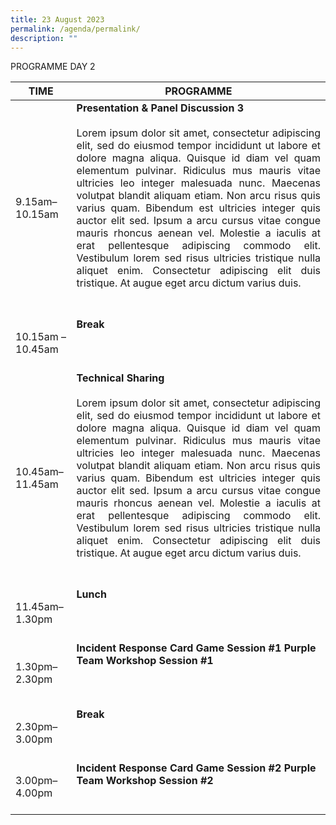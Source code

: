 ```yaml
---
title: 23 August 2023
permalink: /agenda/permalink/
description: ""
---
```


PROGRAMME DAY 2

| TIME              | PROGRAMME                                                                                                                                                                                                                                                                                                                                                                                                               |
|---------------------|--------------------------|
| 9.15am–10.15am  | **Presentation &amp; Panel Discussion 3**  <br><br> <div style="text-align:justify"> Lorem ipsum dolor sit amet, consectetur adipiscing elit, sed do eiusmod tempor incididunt ut labore et dolore magna aliqua. Quisque id diam vel quam elementum pulvinar. Ridiculus mus mauris vitae ultricies leo integer malesuada nunc. Maecenas volutpat blandit aliquam etiam. Non arcu risus quis varius quam. Bibendum est ultricies integer quis auctor elit sed. Ipsum a arcu cursus vitae congue mauris rhoncus aenean vel. Molestie a iaculis at erat pellentesque adipiscing commodo elit. Vestibulum lorem sed risus ultricies tristique nulla aliquet enim. Consectetur adipiscing elit duis tristique. At augue eget arcu dictum varius duis.</div> <br><br>  |
| 10.15am – 10.45am | **Break**  <br><br><br>  <br>                                                                                                                                                                                                                                                       |
| 10.45am–11.45am | **Technical Sharing** <br><br> <div style="text-align:justify">Lorem ipsum dolor sit amet, consectetur adipiscing elit, sed do eiusmod tempor incididunt ut labore et dolore magna aliqua. Quisque id diam vel quam elementum pulvinar. Ridiculus mus mauris vitae ultricies leo integer malesuada nunc. Maecenas volutpat blandit aliquam etiam. Non arcu risus quis varius quam. Bibendum est ultricies integer quis auctor elit sed. Ipsum a arcu cursus vitae congue mauris rhoncus aenean vel. Molestie a iaculis at erat pellentesque adipiscing commodo elit. Vestibulum lorem sed risus ultricies tristique nulla aliquet enim. Consectetur adipiscing elit duis tristique. At augue eget arcu dictum varius duis. </div><br><br>                  |
| 11.45am–1.30pm  | **Lunch**  <br><br><br><br>                                                                                                                                                                                                                                                                                                                                                                                                                                                                                                                                                                                                                                                                                          |
| 1.30pm–2.30pm   | **Incident Response Card Game** **Session \#1**   **Purple Team Workshop** **Session \#1**    <br><br><br><br>                                                                                                                                                                                                                                                                                                                                                                                                                                                                                                                                                                                                       |
| 2.30pm–3.00pm   | **Break**    <br><br><br><br>                                                                                                                                                                                                                                                                                                                                                                                                                                                                                                                                                                                                                                                                                        |
| 3.00pm–4.00pm   | **Incident Response Card Game** **Session \#2**  **Purple Team Workshop** **Session \#2**      <br><br><br>                                                                                                                                                                                                                                                                                                                                                                                                                                                                                                                                                                                                      |